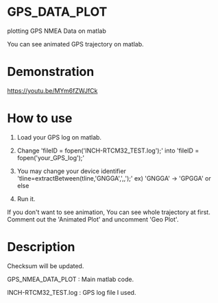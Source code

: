 # GPS_DATA_PLOT
plotting GPS NMEA Data on matlab

You can see animated GPS trajectory on matlab.

# Demonstration
https://youtu.be/MYm6fZWJfCk


# How to use

1. Load your GPS log on matlab.

2. Change 'fileID = fopen('INCH-RTCM32_TEST.log');' into 'fileID = fopen('your_GPS_log');'

3. You may change your device identifier 'tline=extractBetween(tline,'GNGGA',',,');' ex) 'GNGGA' -> 'GPGGA' or else

4. Run it.

If you don't want to see animation, You can see whole trajectory at first. Comment out the 'Animated Plot' and uncomment 'Geo Plot'.

# Description
Checksum will be updated.

GPS_NMEA_DATA_PLOT : Main matlab code.

INCH-RTCM32_TEST.log : GPS log file I used.


